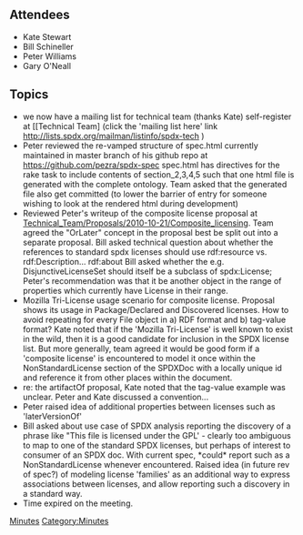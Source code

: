 ## Attendees

  - Kate Stewart
  - Bill Schineller
  - Peter Williams
  - Gary O'Neall

## Topics

  - we now have a mailing list for technical team (thanks Kate)
    self-register at \[\[Technical Team\] (click the 'mailing list here'
    link <http://lists.spdx.org/mailman/listinfo/spdx-tech> )
  - Peter reviewed the re-vamped structure of spec.html currently
    maintained in master branch of his github repo at
    <https://github.com/pezra/spdx-spec> spec.html has directives for
    the rake task to include contents of section\_2,3,4,5 such that one
    html file is generated with the complete ontology. Team asked that
    the generated file also get committed (to lower the barrier of entry
    for someone wishing to look at the rendered html during development)
  - Reviewed Peter's writeup of the composite license proposal at
    [Technical\_Team/Proposals/2010-10-21/Composite\_licensing](Technical_Team/Proposals/2010-10-21/Composite_licensing "wikilink").
    Team agreed the "OrLater" concept in the proposal best be split out
    into a separate proposal. Bill asked technical question about
    whether the references to standard spdx licenses should use
    rdf:resource vs. rdf:Description... rdf:about Bill asked whether the
    e.g. DisjunctiveLicenseSet should itself be a subclass of
    spdx:License; Peter's recommendation was that it be another object
    in the range of properties which currently have License in their
    range.
  - Mozilla Tri-License usage scenario for composite license. Proposal
    shows its usage in Package/Declared and Discovered licenses. How to
    avoid repeating for every File object in a) RDF format and b)
    tag-value format? Kate noted that if the 'Mozilla Tri-License' is
    well known to exist in the wild, then it is a good candidate for
    inclusion in the SPDX license list. But more generally, team agreed
    it would be good form if a 'composite license' is encountered to
    model it once within the NonStandardLicense section of the SPDXDoc
    with a locally unique id and reference it from other places within
    the document.
  - re: the artifactOf proposal, Kate noted that the tag-value example
    was unclear. Peter and Kate discussed a convention...
  - Peter raised idea of additional properties between licenses such as
    'laterVersionOf'
  - Bill asked about use case of SPDX analysis reporting the discovery
    of a phrase like "This file is licensed under the GPL' - clearly too
    ambiguous to map to one of the standard SPDX licenses, but perhaps
    of interest to consumer of an SPDX doc. With current spec, \*could\*
    report such as a NonStandardLicense whenever encountered. Raised
    idea (in future rev of spec?) of modeling license 'families' as an
    additional way to express associations between licenses, and allow
    reporting such a discovery in a standard way.
  - Time expired on the meeting.

[Minutes](Category:Technical "wikilink")
[Category:Minutes](Category:Minutes "wikilink")
